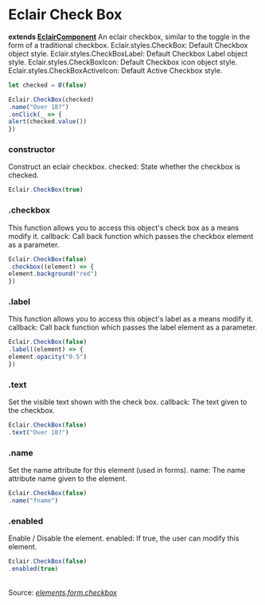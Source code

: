 # Eclair Check Box
__extends [EclairComponent](https://github.com/SamGarlick/Eclair/tree/main/src/elements/component.js)__
An eclair checkbox, similar to the toggle in the form of a traditional checkbox.
Eclair.styles.CheckBox: Default Checkbox object style.
Eclair.styles.CheckBoxLabel: Default Checkbox Label object style.
Eclair.styles.CheckBoxIcon: Default Checkbox icon object style.
Eclair.styles.CheckBoxActiveIcon: Default Active Checkbox style.
```javascript
let checked = Ø(false)

Eclair.CheckBox(checked)
.name("Over 18?")
.onClick(_ => {
alert(checked.value())
})
```
### constructor
Construct an eclair checkbox.
checked: State whether the checkbox is checked.
```javascript
Eclair.CheckBox(true)
```
### .checkbox
This function allows you to access this object's check box as a means modify it.
callback: Call back function which passes the checkbox element as a parameter.
```javascript
Eclair.CheckBox(false)
.checkbox((element) => {
element.background("red")
})
```
### .label
This function allows you to access this object's label as a means modify it.
callback: Call back function which passes the label element as a parameter.
```javascript
Eclair.CheckBox(false)
.label((element) => {
element.opacity("0.5")
})
```
### .text
Set the visible text shown with the check box.
callback: The text given to the checkbox.
```javascript
Eclair.CheckBox(false)
.text("Over 18?")
```
### .name
Set the name attribute for this element (used in forms).
name: The name attribute name given to the element.
```javascript
Eclair.CheckBox(false)
.name("fname")
```
### .enabled
Enable / Disable the element.
enabled: If true, the user can modify this element.
```javascript
Eclair.CheckBox(false)
.enabled(true)
```
<br/>Source: [_elements.form.checkbox_](https://github.com/SamGarlick/Eclair/tree/main/src/elements/form/checkbox.js)